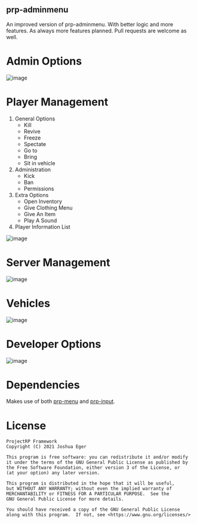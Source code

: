 ## prp-adminmenu

An improved version of prp-adminmenu. With better logic and more features.
As always more features planned. Pull requests are welcome as well.

# Admin Options
![image](https://cdn.discordapp.com/attachments/967850345306914826/969989912042565642/unknown.png)

# Player Management
1. General Options
    - Kill
    - Revive
    - Freeze
    - Spectate
    - Go to
    - Bring
    - Sit in vehicle
2. Administration
    - Kick
    - Ban
    - Permissions
3. Extra Options
    - Open Inventory
    - Give Clothing Menu
    - Give An Item
    - Play A Sound
4. Player Information List

![image](https://cdn.discordapp.com/attachments/967850345306914826/969990743747854366/unknown.png)

# Server Management
![image](https://cdn.discordapp.com/attachments/967850345306914826/969991765396434984/unknown.png)

# Vehicles
![image](https://cdn.discordapp.com/attachments/967850345306914826/969991973039669308/unknown.png)

# Developer Options
![image](https://cdn.discordapp.com/attachments/967850345306914826/969992103356665886/unknown.png)

# Dependencies
Makes use of both [prp-menu](https://github.com/projectrp-framework/prp-menu) and [prp-input](https://github.com/projectrp-framework/prp-input).

# License

    ProjectRP Framework
    Copyright (C) 2021 Joshua Eger

    This program is free software: you can redistribute it and/or modify
    it under the terms of the GNU General Public License as published by
    the Free Software Foundation, either version 3 of the License, or
    (at your option) any later version.

    This program is distributed in the hope that it will be useful,
    but WITHOUT ANY WARRANTY; without even the implied warranty of
    MERCHANTABILITY or FITNESS FOR A PARTICULAR PURPOSE.  See the
    GNU General Public License for more details.

    You should have received a copy of the GNU General Public License
    along with this program.  If not, see <https://www.gnu.org/licenses/>
